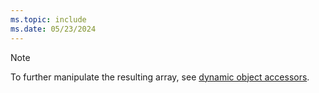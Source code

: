 ```yaml
---
ms.topic: include
ms.date: 05/23/2024
---
```

> [!NOTE]
> To further manipulate the resulting array, see [dynamic object accessors](../query/scalar-data-types/dynamic.md#dynamic-object-accessors).